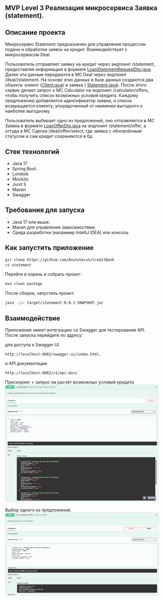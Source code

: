 ## MVP Level 3 Реализация микросервиса Заявка (statement).

## Описание проекта

Микросервис Statement предназначен для управления процессом подачи и обработки заявок на кредит.
Взаимодействует с микросервисом Deal.

Пользователь отправляет заявку на кредит через эндпоинт /statement, предоставляя информацию в формате
[LoanStatementRequestDto.java](src%2Fmain%2Fjava%2Fru%2Fvaschenko%2Fdeal%2Fdto%2FLoanStatementRequestDto.java). Далее
эти данные передаются в МС Deal через эндпоинт /deal//statement. На основе этих данных в базе данных создаются два
объекта:
клиент ([Client.java](src%2Fmain%2Fjava%2Fru%2Fvaschenko%2Fdeal%2Fmodels%2FClient.java)) и заявка (
[Statement.java](src%2Fmain%2Fjava%2Fru%2Fvaschenko%2Fdeal%2Fmodels%2FStatement.java)). После этого сервис делает запрос
к МС Calculator на эндпоинт /calculator/offers, чтобы получить
список возможных условий кредита. Каждому предложению добавляется идентификатор заявки, и список возвращается клиенту,
упорядоченный от наименее выгодного к наиболее выгодному.

Пользователь выбирает одно из предложений, оно отправляется в МС Заявка в
формате [LoanOfferDto.java](src%2Fmain%2Fjava%2Fru%2Fvaschenko%2Fstatement%2Fdto%2FLoanOfferDto.java) на эндпоинт
/statement/offer, а оттуда в МС Сделка /deal/offer/select, где заявка с обновлённым статусом и
сам кредит сохраняются в бд.

## Стек технологий

- Java 17
- Spring Boot
- Lombok
- Mockito
- Junit 5
- Maven
- Swagger

## Требования для запуска

- Java 17 или выше.
- Maven для управления зависимостями.
- Среда разработки (например IntelliJ IDEA) или консоль

## Как запустить приложение

```bash
git clone https://github.com/AnutaVacsh/CreditBank 
cd statement
```

Перейти в корень и собрать проект:

```bash
mvn clean package
```

После сборки, запустить проект:

```bash
java -jar target/statement-0.0.1-SNAPSHOT.jar
```

## Взаимодействие

Приложение имеет интеграцию со Swagger для тестирования API.
После запуска перейдите по адресу:

для доступа к Swagger UI

```
http://localhost:8082/swagger-ui/index.html.
```

и API документации

```
http://localhost:8082/v1/api-docs
```

Прескоринг + запрос на расчёт возможных условий кредита
![reqStatement.png](img%2FreqStatement.png)
![resStatement.png](img%2FresStatement.png)

Выбор одного из предложений.
![reqOffer.png](img%2FreqOffer.png)
![resOffer.png](img%2FresOffer.png)